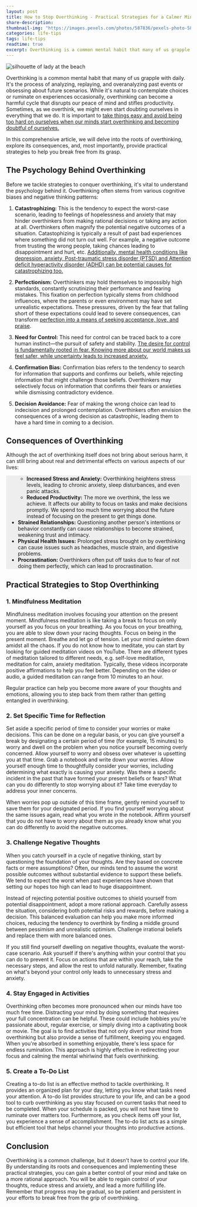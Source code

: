 ```yaml
---
layout: post
title: How to Stop Overthinking - Practical Strategies for a Calmer Mind
share-description: 
thumbnail-img: "https://images.pexels.com/photos/587836/pexels-photo-587836.jpeg"
categories: life-tips
tags: life-tips
readtime: true
excerpt: Overthinking is a common mental habit that many of us grapple with daily. It's the process of analyzing, replaying, and overanalyzing past events or obsessing about future scenarios. While it's natural to contemplate choices or ruminate on experiences occasionally, overthinking can become a harmful cycle that disrupts our peace of mind and stifles productivity. Sometimes, as we overthink, we might even start doubting ourselves in everything that we do.
---
```


![silhouette of lady at the beach](https://images.pexels.com/photos/587836/pexels-photo-587836.jpeg)

Overthinking is a common mental habit that many of us grapple with daily. It's the process of analyzing, replaying, and overanalyzing past events or obsessing about future scenarios. While it's natural to contemplate choices or ruminate on experiences occasionally, overthinking can become a harmful cycle that disrupts our peace of mind and stifles productivity. Sometimes, as we overthink, we might even start doubting ourselves in everything that we do. It is important to [take things easy and avoid being too hard on ourselves when our minds start overthinking and becoming doubtful of ourselves.](https://sliceofpower.com/2022-12-15-how-to-stay-hopeful-in-times-of-doubt/)

In this comprehensive article, we will delve into the roots of overthinking, explore its consequences, and, most importantly, provide practical strategies to help you break free from its grasp.

## The Psychology Behind Overthinking

Before we tackle strategies to conquer overthinking, it's vital to understand the psychology behind it. Overthinking often stems from various cognitive biases and negative thinking patterns:

1. **Catastrophizing:** This is the tendency to expect the worst-case scenario, leading to feelings of hopelessness and anxiety that may hinder overthinkers from making rational decisions or taking any action at all. Overthinkers often magnify the potential negative outcomes of a situation. Catastophizing is typically a result of past bad experiences where something did not turn out well. For example, a negative outcome from trusting the wrong people, taking chances leading to disappointment and hurt, etc.  [Additionally, mental health conditions like depression, anxiety, Post-traumatic stress disorder (PTSD) and Attention deficit hyperactivity disorder (ADHD) can be potential causes for catastrophizing too.](https://www.verywellhealth.com/managing-anxiety-and-catastrophic-thinking-5192375)
    
2. **Perfectionism:** Overthinkers may hold themselves to impossibly high standards, constantly scrutinizing their performance and fearing mistakes. This fixation on perfection typically stems from childhood influences, where the parents or even environment may have set unrealistic expectations. These pressures, driven by the fear that falling short of these expectations could lead to severe consequences, can transform [perfection into a means of seeking acceptance, love, and praise](https://psychcentral.com/blog/imperfect/2015/12/what-causes-perfectionism#2).
    
3. **Need for Control:** This need for control can be traced back to a core human instinct—the pursuit of safety and stability. [The desire for control is fundamentally rooted in fear. Knowing more about our world makes us feel safer, while uncertainty leads to increased anxiety.](https://www.verywellmind.com/letting-go-of-control-can-help-you-enjoy-life-5208817)
    
4. **Confirmation Bias:** Confirmation bias refers to the tendency to search for information that supports and confirms our beliefs, while rejecting information that might challenge those beliefs. Overthinkers may selectively focus on information that confirms their fears or anxieties while dismissing contradictory evidence.
    
5. **Decision Avoidance:** Fear of making the wrong choice can lead to indecision and prolonged contemplation. Overthinkers often envision the consequences of a wrong decision as catastrophic, leading them to have a hard time in coming to a decision.

## Consequences of Overthinking

Although the act of overthinking itself does not bring about serious harm, it can still bring about real and detrimental effects on various aspects of our lives:

<ul class="box-beige" markdown="1" style="background-color: #eee; border-left-color: #717171; padding-left:2rem;">

* **Increased Stress and Anxiety:** Overthinking heightens stress levels, leading to chronic anxiety, sleep disturbances, and even panic attacks.
* **Reduced Productivity:** The more we overthink, the less we achieve. It affects our ability to focus on tasks and make decisions promptly. We spend too much time worrying about the future instead of focusing on the present to get things done. </li>
<li><b>Strained Relationships:</b> Questioning another person's intentions or behavior constantly can cause relationships to become strained, weakening trust and intimacy.
<li><b>Physical Health Issues:</b> Prolonged stress brought on by overthinking can cause issues such as headaches, muscle strain, and digestive problems.</li>
<li><b>Procrastination:</b> Overthinkers often put off tasks due to fear of not doing them perfectly, which can lead to procrastination.</li>
</ul>

## Practical Strategies to Stop Overthinking

### 1. Mindfulness Meditation

Mindfulness meditation involves focusing your attention on the present moment. Mindfulness meditation is like taking a break to focus on only yourself as you focus on your breathing. As you focus on your breathing, you are able to slow down your racing thoughts. Focus on being in the present moment. Breathe and let go of tension. Let your mind quieten down amidst all the chaos.
If you do not know how to meditate, you can start by looking for guided meditation videos on YouTube. There are different types of meditation tailored to different needs, e.g. self-love meditation, meditation for calm, anxiety meditation. Typically, these videos incorporate positive affirmations to help you feel better. Depending on the video or audio, a guided meditation can range from 10 minutes to an hour. 

Regular practice can help you become more aware of your thoughts and emotions, allowing you to step back from them rather than getting entangled in overthinking.

### 2. Set Specific Time for Reflection

Set aside a specific period of time to consider your worries or make decisions. This can be done on a regular basis, or you can give yourself a break by designating a certain period of time (for example, 15 minutes) to worry and dwell on the problem when you notice yourself becoming overly concerned. Allow yourself to worry and obsess over whatever is upsetting you at that time. Grab a notebook and write down your worries. Allow yourself enough time to thoughtfully consider your worries, including determining what exactly is causing your anxiety. Was there a specific incident in the past that have formed your present beliefs or fears? What can you do differently to stop worrying about it? Take time everyday to address your inner concerns.

When worries pop up outside of this time frame, gently remind yourself to save them for your designated period. If you find yourself worrying about the same issues again, read what you wrote in the notebook. Affirm yourself that you do not have to worry about them as you already know what you can do differently to avoid the negative outcomes.

### 3. Challenge Negative Thoughts

When you catch yourself in a cycle of negative thinking, start by questioning the foundation of your thoughts. Are they based on concrete facts or mere assumptions? Often, our minds tend to assume the worst possible outcomes without substantial evidence to support these beliefs. We tend to expect the worst when past experiences have shown that setting our hopes too high can lead to huge disappointment.

Instead of rejecting potential positive outcomes to shield yourself from potential disappointment, adopt a more rational approach. Carefully assess the situation, considering both potential risks and rewards, before making a decision. This balanced evaluation can help you make more informed choices, reducing the tendency to overthink by finding a middle ground between pessimism and unrealistic optimism. Challenge irrational beliefs and replace them with more balanced ones. 

If you still find yourself dwelling on negative thoughts, evaluate the worst-case scenario. Ask yourself if there's anything within your control that you can do to prevent it. Focus on actions that are within your reach, take the necessary steps, and allow the rest to unfold naturally. Remember, fixating on what's beyond your control only leads to unnecessary stress and anxiety.

### 4. Stay Engaged in Activities 

Overthinking often becomes more pronounced when our minds have too much free time. Distracting your mind by doing something that requires your full concentration can be helpful. These could include hobbies you're passionate about, regular exercise, or simply diving into a captivating book or movie. The goal is to find activities that not only divert your mind from overthinking but also provide a sense of fulfillment, keeping you engaged. When you're absorbed in something enjoyable, there's less space for endless rumination. This approach is highly effective in redirecting your focus and calming the mental whirlwind that fuels overthinking.

### 5. Create a To-Do List

Creating a to-do list is an effective method to tackle overthinking. It provides an organized plan for your day, letting you know what tasks need your attention. A to-do list provides structure to your life, and can be a good tool to curb overthinking as you stay focused on current tasks that need to be completed. When your schedule is packed, you will not have time to ruminate over matters too. Furthermore, as you check items off your list, you experience a sense of accomplishment. The to-do list acts as a simple but efficient tool that helps channel your thoughts into productive actions.

## Conclusion

Overthinking is a common challenge, but it doesn't have to control your life. By understanding its roots and consequences and implementing these practical strategies, you can gain a better control of your mind and take on a more rational approach. You will be able to regain control of your thoughts, reduce stress and anxiety, and lead a more fulfilling life. Remember that progress may be gradual, so be patient and persistent in your efforts to break free from the grip of overthinking. 
